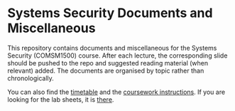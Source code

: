 Systems Security Documents and Miscellaneous
============================================

This repository contains documents and miscellaneous for the Systems Security (COMSM1500) course.
After each lecture, the corresponding slide should be pushed to the repo and suggested reading material (when relevant) added.
The documents are organised by topic rather than chronologically.

You can also find the [timetable](./TimetableByWeekPDF.pdf) and the [coursework instructions](./coursework.pdf).
If you are looking for the lab sheets, it is [there](https://github.com/bris-sys-sec/labs).
